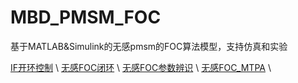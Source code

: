 # MBD_PMSM_FOC
基于MATLAB&amp;Simulink的无感pmsm的FOC算法模型，支持仿真和实验

[IF开环控制](IF_FOC_OpenLoop.md) \\
[无感FOC闭环](IF_Sensorless_FOC.md) \\
[无感FOC参数辨识](Sensorless_FOC_Estimate_Parameters.md) \\
[无感FOC_MTPA](Sensorless_FOC_MTPA.md) \\
